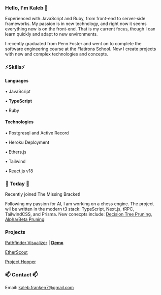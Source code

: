 ### Hello, I'm Kaleb 👋

Experienced with JavaScript and Ruby, from front-end to server-side frameworks. My passion is in new technology, and right now it seems everything new is on the front-end. That is my current focus, though I can learn quickly and adapt to new environments.

I recently graduated from Penn Foster and went on to complete the software engineering course at the Flatirons School. Now I create projects with new and complex technologies and concepts. 

### ⚡Skills⚡

#### Languages

• JavaScript

• **TypeScript**

• Ruby

#### Technologies

• Postgresql and Active Record

• Heroku Deployment 

• Ethers.js

• Tailwind

• React.js v18


### 📅 Today 📅

Recently joined The Missing Bracket!

Following my passion for AI, I am working on a chess engine. The project wil be written in the modern t3 stack: TypeScript, Next.js, tRPC, TailwindCSS, and Prisma. New conecpts include: [Decision Tree Pruning](https://en.wikipedia.org/wiki/Decision_tree_pruning), [Alpha/Beta Pruning](https://en.wikipedia.org/wiki/Alpha%E2%80%93beta_pruning)


### Projects

[Pathfinder Visualizer](https://github.com/Skywrithin/pathfinder-visualizer) | [**Demo**](https://pathfinder-visualizer-kaleb.herokuapp.com)

[EtherScout](https://github.com/Skywrithin/EtherScout)

[Project Hopper](https://github.com/Skywrithin/project-hopper)


### 📫 Contact 📫

Email: kaleb.franken7@gmail.com

<!--
- 🔭 I’m currently working on ...
- 🌱 I’m currently learning ...
- 👯 I’m looking to collaborate on ...
- 🤔 I’m looking for help with ...
- 💬 Ask me about ...
- 📫 How to reach me: ...
- 😄 Pronouns: ...
- ⚡ Fun fact: ...
-->
